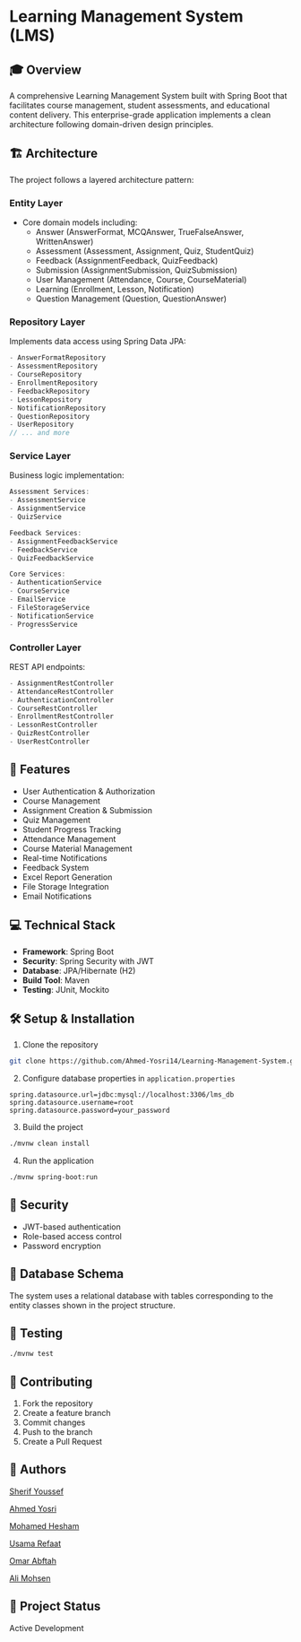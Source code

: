 # Learning Management System (LMS)

## 🎓 Overview
A comprehensive Learning Management System built with Spring Boot that facilitates course management, student assessments, and educational content delivery. This enterprise-grade application implements a clean architecture following domain-driven design principles.

## 🏗️ Architecture

The project follows a layered architecture pattern:

### Entity Layer
- Core domain models including:
  - Answer (AnswerFormat, MCQAnswer, TrueFalseAnswer, WrittenAnswer)
  - Assessment (Assessment, Assignment, Quiz, StudentQuiz)
  - Feedback (AssignmentFeedback, QuizFeedback)
  - Submission (AssignmentSubmission, QuizSubmission)
  - User Management (Attendance, Course, CourseMaterial)
  - Learning (Enrollment, Lesson, Notification)
  - Question Management (Question, QuestionAnswer)

### Repository Layer
Implements data access using Spring Data JPA:
```java
- AnswerFormatRepository
- AssessmentRepository
- CourseRepository
- EnrollmentRepository
- FeedbackRepository
- LessonRepository
- NotificationRepository
- QuestionRepository
- UserRepository
// ... and more
```

### Service Layer
Business logic implementation:
```java
Assessment Services:
- AssessmentService
- AssignmentService
- QuizService

Feedback Services:
- AssignmentFeedbackService
- FeedbackService
- QuizFeedbackService

Core Services:
- AuthenticationService
- CourseService
- EmailService
- FileStorageService
- NotificationService
- ProgressService
```

### Controller Layer
REST API endpoints:
```java
- AssignmentRestController
- AttendanceRestController
- AuthenticationController
- CourseRestController
- EnrollmentRestController
- LessonRestController
- QuizRestController
- UserRestController
```

## 🚀 Features
- User Authentication & Authorization
- Course Management
- Assignment Creation & Submission
- Quiz Management
- Student Progress Tracking
- Attendance Management
- Course Material Management
- Real-time Notifications
- Feedback System
- Excel Report Generation
- File Storage Integration
- Email Notifications

## 💻 Technical Stack
- **Framework**: Spring Boot
- **Security**: Spring Security with JWT
- **Database**: JPA/Hibernate (H2)
- **Build Tool**: Maven
- **Testing**: JUnit, Mockito

## 🛠️ Setup & Installation
1. Clone the repository
```bash
git clone https://github.com/Ahmed-Yosri14/Learning-Management-System.git
```

2. Configure database properties in `application.properties`
```properties
spring.datasource.url=jdbc:mysql://localhost:3306/lms_db
spring.datasource.username=root
spring.datasource.password=your_password
```

3. Build the project
```bash
./mvnw clean install
```

4. Run the application
```bash
./mvnw spring-boot:run
```


## 🔐 Security
- JWT-based authentication
- Role-based access control
- Password encryption

## 🔄 Database Schema
The system uses a relational database with tables corresponding to the entity classes shown in the project structure.

## 🧪 Testing
```bash
./mvnw test
```


## 🤝 Contributing
1. Fork the repository
2. Create a feature branch
3. Commit changes
4. Push to the branch
5. Create a Pull Request


## 👥 Authors
[Sherif Youssef](https://github.com/Sherif-Youssef)

[Ahmed Yosri](https://github.com/Ahmed-Yosri14)

[Mohamed Hesham](https://github.com/Mohamed-hesham-21)

[Usama Refaat](https://github.com/UsamaRefaat)

[Omar Abftah](https://github.com/Omar-abftah)

[Ali Mohsen](https://github.com/alimohse)

## 🔄 Project Status
Active Development
